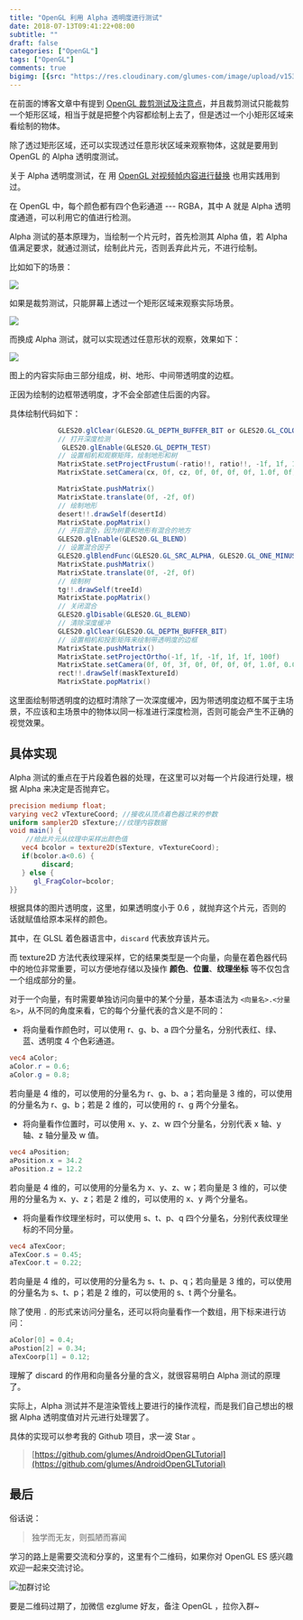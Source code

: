 ```yaml
---
title: "OpenGL 利用 Alpha 透明度进行测试"
date: 2018-07-13T09:41:22+08:00
subtitle: ""
draft: false
categories: ["OpenGL"]
tags: ["OpenGL"]
comments: true
bigimg: [{src: "https://res.cloudinary.com/glumes-com/image/upload/v1531447145/blog/forest-tree-tree-trunk-bark.jpg", desc: "Tree"}]
---
```




在前面的博客文章中有提到 [OpenGL 裁剪测试及注意点](https://glumes.com/post/opengl/opengl-tutorial-scissor-test/)，并且裁剪测试只能裁剪一个矩形区域，相当于就是把整个内容都绘制上去了，但是透过一个小矩形区域来看绘制的物体。

除了透过矩形区域，还可以实现透过任意形状区域来观察物体，这就是要用到 OpenGL 的 Alpha 透明度测试。

关于 Alpha 透明度测试，在 用 [OpenGL 对视频帧内容进行替换](https://glumes.com/post/opengl/opengl-handle-video-frame-and-replace-content/) 也用实践用到过。

<!--more-->

在 OpenGL 中，每个颜色都有四个色彩通道 --- RGBA，其中 A 就是 Alpha 透明度通道，可以利用它的值进行检测。

Alpha 测试的基本原理为，当绘制一个片元时，首先检测其 Alpha 值，若 Alpha 值满足要求，就通过测试，绘制此片元，否则丢弃此片元，不进行绘制。

比如如下的场景：

![](https://res.cloudinary.com/glumes-com/image/upload/c_scale,h_500/v1530807546/code/WechatIMG27.jpg)

如果是裁剪测试，只能屏幕上透过一个矩形区域来观察实际场景。

![](https://res.cloudinary.com/glumes-com/image/upload/c_scale,h_500/v1530807545/code/WechatIMG26.jpg)


而换成 Alpha 测试，就可以实现透过任意形状的观察，效果如下：

![](https://res.cloudinary.com/glumes-com/image/upload/c_scale,h_500/v1530807540/code/WechatIMG28.jpg)


图上的内容实际由三部分组成，树、地形、中间带透明度的边框。

正因为绘制的边框带透明度，才不会全部遮住后面的内容。

具体绘制代码如下：
```java
            GLES20.glClear(GLES20.GL_DEPTH_BUFFER_BIT or GLES20.GL_COLOR_BUFFER_BIT)
            // 打开深度检测
             GLES20.glEnable(GLES20.GL_DEPTH_TEST)
			// 设置相机和观察矩阵，绘制地形和树
            MatrixState.setProjectFrustum(-ratio!!, ratio!!, -1f, 1f, 1f, 100f)
            MatrixState.setCamera(cx, 0f, cz, 0f, 0f, 0f, 0f, 1.0f, 0f)

            MatrixState.pushMatrix()
            MatrixState.translate(0f, -2f, 0f)
            // 绘制地形
            desert!!.drawSelf(desertId)
            MatrixState.popMatrix()
			// 开启混合，因为树要和地形有混合的地方
            GLES20.glEnable(GLES20.GL_BLEND)
			// 设置混合因子
            GLES20.glBlendFunc(GLES20.GL_SRC_ALPHA, GLES20.GL_ONE_MINUS_SRC_ALPHA)
            MatrixState.pushMatrix()
            MatrixState.translate(0f, -2f, 0f)
            // 绘制树
            tg!!.drawSelf(treeId)
            MatrixState.popMatrix()
			// 关闭混合
            GLES20.glDisable(GLES20.GL_BLEND)
			// 清除深度缓冲
            GLES20.glClear(GLES20.GL_DEPTH_BUFFER_BIT)
			// 设置相机和投影矩阵来绘制带透明度的边框
            MatrixState.pushMatrix()
            MatrixState.setProjectOrtho(-1f, 1f, -1f, 1f, 1f, 100f)
            MatrixState.setCamera(0f, 0f, 3f, 0f, 0f, 0f, 0f, 1.0f, 0.0f)
            rect!!.drawSelf(maskTextureId)
            MatrixState.popMatrix()
```


这里面绘制带透明度的边框时清除了一次深度缓冲，因为带透明度边框不属于主场景，不应该和主场景中的物体以同一标准进行深度检测，否则可能会产生不正确的视觉效果。


## 具体实现

Alpha 测试的重点在于片段着色器的处理，在这里可以对每一个片段进行处理，根据 Alpha 来决定是否抛弃它。

```glsl
precision mediump float;
varying vec2 vTextureCoord; //接收从顶点着色器过来的参数
uniform sampler2D sTexture;//纹理内容数据
void main() { 
	//给此片元从纹理中采样出颜色值 
   vec4 bcolor = texture2D(sTexture, vTextureCoord);
   if(bcolor.a<0.6) {
   		discard;
   } else {
      gl_FragColor=bcolor;
}}
```

根据具体的图片透明度，这里，如果透明度小于 0.6 ，就抛弃这个片元，否则的话就赋值给原本采样的颜色。

其中，在 GLSL 着色器语言中，`discard` 代表放弃该片元。

而 texture2D 方法代表纹理采样，它的结果类型是一个向量，向量在着色器代码中的地位非常重要，可以方便地存储以及操作 **颜色**、**位置**、**纹理坐标** 等不仅包含一个组成部分的量。

对于一个向量，有时需要单独访问向量中的某个分量，基本语法为 `<向量名>.<分量名>`，从不同的角度来看，它的每个分量代表的含义是不同的：

*	将向量看作颜色时，可以使用 r、g、b、a 四个分量名，分别代表红、绿、蓝、透明度 4 个色彩通道。

```glsl
vec4 aColor;
aColor.r = 0.6;
aColor.g = 0.8;
```
若向量是 4 维的，可以使用的分量名为 r、g、b、a；若向量是 3 维的，可以使用的分量名为 r、g、b；若是 2 维的，可以使用的 r、g 两个分量名。

*	将向量看作位置时，可以使用 x、y、z、w 四个分量名，分别代表 x 轴、y 轴、z 轴分量及 w 值。
```glsl
vec4 aPosition;
aPosition.x = 34.2
aPosition.z = 12.2
```
若向量是 4 维的，可以使用的分量名为 x、y、z、w；若向量是 3 维的，可以使用的分量名为 x、y、z；若是 2 维的，可以使用的 x、y 两个分量名。

*	将向量看作纹理坐标时，可以使用 s、t、p、q 四个分量名，分别代表纹理坐标的不同分量。
```glsl
vec4 aTexCoor;
aTexCoor.s = 0.45;
aTexCoor.t = 0.22;
```
若向量是 4 维的，可以使用的分量名为 s、t、p、q；若向量是 3 维的，可以使用的分量名为 s、t、p；若是 2 维的，可以使用的 s、t 两个分量名。

除了使用 `.` 的形式来访问分量名，还可以将向量看作一个数组，用下标来进行访问：

```glsl
aColor[0] = 0.4;
aPostion[2] = 0.34;
aTexCoorp[1] = 0.12;
```

理解了 discard 的作用和向量各分量的含义，就很容易明白 Alpha 测试的原理了。

实际上，Alpha 测试并不是渲染管线上要进行的操作流程，而是我们自己想出的根据 Alpha 透明度值对片元进行处理罢了。


具体的实现可以参考我的 Github 项目，求一波 Star 。

> [https://github.com/glumes/AndroidOpenGLTutorial](https://github.com/glumes/AndroidOpenGLTutorial)



## 最后

俗话说：

> 独学而无友，则孤陋而寡闻

学习的路上是需要交流和分享的，这里有个二维码，如果你对 OpenGL ES 感兴趣欢迎一起来交流讨论。

![加群讨论](https://res.cloudinary.com/glumes-com/image/upload/v1531382740/code/WechatIMG432.jpg)

要是二维码过期了，加微信 ezglume 好友，备注 OpenGL ，拉你入群~

